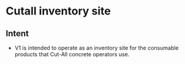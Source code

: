 # Cutall  inventory site

## Intent
- V1 is intended to operate as an inventory site for the consumable products that Cut-All concrete operators use.

